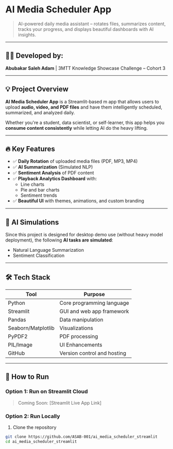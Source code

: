 #  AI Media Scheduler App

 > AI-powered daily media assistant – rotates files, summarizes content, tracks your progress, and displays beautiful dashboards with AI insights.

---

## 👨‍💻 Developed by:
**Abubakar Saleh Adam** | 3MTT Knowledge Showcase Challenge – Cohort 3  

---

## 💡 Project Overview

**AI Media Scheduler App** is a Streamlit-based m app that allows users to upload **audio, video, and PDF files** and have them intelligently scheduled, summarized, and analyzed daily.

Whether you're a student, data scientist, or self-learner, this app helps you **consume content consistently** while letting AI do the heavy lifting.

---

## 🔥 Key Features

- ✅ **Daily Rotation** of uploaded media files (PDF, MP3, MP4)
- ✅ **AI Summarization** (Simulated NLP)
- ✅ **Sentiment Analysis** of PDF content
- ✅ **Playback Analytics Dashboard** with:
  - Line charts
  - Pie and bar charts
  - Sentiment trends
- ✅ **Beautiful UI** with themes, animations, and custom branding

---

## 🧠 AI Simulations

Since this project is designed for desktop demo use (without heavy model deployment), the following **AI tasks are simulated**:
- Natural Language Summarization
- Sentiment Classification

---

## 🛠️ Tech Stack

| Tool         | Purpose                         |
|--------------|----------------------------------|
| Python       | Core programming language        |
| Streamlit    | GUI and web app framework        |
| Pandas       | Data manipulation                |
| Seaborn/Matplotlib | Visualizations            |
| PyPDF2       | PDF processing                   |
| PIL/Image    | UI Enhancements                  |
| GitHub       | Version control and hosting      |

---

## 🚀 How to Run

### Option 1: Run on Streamlit Cloud
> Coming Soon: [Streamlit Live App Link]

### Option 2: Run Locally
1. Clone the repository  
```bash
git clone https://github.com/ASAB-001/ai_media_scheduler_streamlit
cd ai_media_scheduler_streamlit
